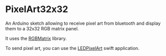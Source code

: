 # PixelArt32x32

An Arduino sketch allowing to receive pixel art from bluetooth and display them to a 32x32 RGB matrix panel.

It uses the [RGBMatrix](https://github.com/flosorin/RGBMatrix) library.

To send pixel art, you can use the [LEDPixelArt](https://github.com/flosorin/LEDPixelArt) swift application.